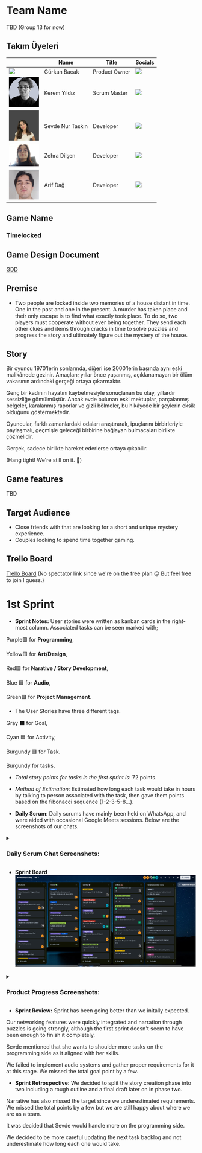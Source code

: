 # Team Name
TBD (Group 13 for now)

## Takım Üyeleri

| <br> | **Name** | **Title** | **Socials** |
|------|----------|-----------|-------------|
| <img src="Gürkan_Profile_Pic.jpg" width="80"/> | Gürkan Bacak | Product Owner | <a href="https://www.linkedin.com/in/gurkanbacak"><img src="https://cdn-icons-png.flaticon.com/512/174/174857.png" width="24"/></a> |
| <img src="Kerem_Profile_Pic.jpg" width="80"/> | Kerem Yıldız | Scrum Master | <a href="https://linkedin.com/in/kiruyildiz"><img src="https://cdn-icons-png.flaticon.com/512/174/174857.png" width="24"/></a> |
| <img src="Sevde_Profile_Pic.jpg" width="80"/> | Sevde Nur Taşkın | Developer | <a href="https://linkedin.com/in/sevde-nur-taskin"><img src="https://cdn-icons-png.flaticon.com/512/174/174857.png" width="24"/></a> |
| <img src="Zehra_Profile_Pic.jpg" width="80"/> | Zehra Dilşen | Developer | <a href="https://www.linkedin.com/in/zehra-dil%C5%9Fen-1285a3339/"><img src="https://cdn-icons-png.flaticon.com/512/174/174857.png" width="24"/></a> |
| <img src="Arif_Profile_Pic.jpg" width="80"/> | Arif Dağ | Developer | <a href="https://www.linkedin.com/in/arifdag/"><img src="https://cdn-icons-png.flaticon.com/512/174/174857.png" width="24"/></a> |


## Game Name
### **Timelocked**

## Game Design Document

[GDD](https://docs.google.com/document/d/1RftwWoFha1islxdH_5AsuOcm9K5Ep-8q5Qu2wnpaMt0/edit?usp=sharing)

## Premise

- Two people are locked inside two memories of a house distant in time. One in the past and one in the present. A murder has taken place and their only escape is to find what exactly took place. To do so, two players must cooperate without ever being together. They send each other clues and items through cracks in time to solve puzzles and progress the story and ultimately figure out the mystery of the house.

## Story
Bir oyuncu 1970’lerin sonlarında, diğeri ise 2000’lerin başında aynı eski malikânede gezinir. Amaçları; yıllar önce yaşanmış, açıklanamayan bir ölüm vakasının ardındaki gerçeği ortaya çıkarmaktır.

Genç bir kadının hayatını kaybetmesiyle sonuçlanan bu olay, yıllardır sessizliğe gömülmüştür.
Ancak evde bulunan eski mektuplar, parçalanmış belgeler, karalanmış raporlar ve gizli bölmeler, bu hikâyede bir şeylerin eksik olduğunu göstermektedir.

Oyuncular, farklı zamanlardaki odaları araştırarak, ipuçlarını birbirleriyle paylaşmalı, geçmişle geleceği birbirine bağlayan bulmacaları birlikte çözmelidir.

Gerçek, sadece birlikte hareket ederlerse ortaya çıkabilir.

(Hang tight! We're still on it. 💪)

## Game features

TBD

## Target Audience
- Close friends with that are looking for a short and unique mystery experience.
- Couples looking to spend time together gaming.

## Trello Board
[Trello Board](https://trello.com/invite/b/6855bb2bc91efac62d9770d0/ATTIf8bbcb268e91ab9329866c770da1698b4A60F418/bootcamp-1-ekip)
(No spectator link since we're on the free plan 😔 But feel free to join I guess.)

# 1st Sprint

- **Sprint Notes:** User stories were written as kanban cards in the right-most column. Associated tasks can be seen marked with;

Purple🟪 for **Programming**,

Yellow🟨 for **Art/Design**,

Red🟥 for **Narative / Story Development**,

Blue 🟦 for **Audio**,

Green🟩 for **Project Management**.

- The User Stories have three different tags.

Gray ⬛ for Goal,

Cyan 🟦 for Activity,

Burgundy 🟥 for Task.

Burgundy for tasks. 

- *Total story points for tasks in the first sprint is*: 72 points.
- *Method of Estimation*: Estimated how long each task would take in hours by talking to person associated with the task, then gave them points based on the fibonacci sequence (1-2-3-5-8...).


- **Daily Scrum**: Daily scrums have mainly been held on WhatsApp, and were aided with occasional Google Meets sessions. Below are the screenshots of our chats.

<details> <summary><h3>Daily Scrum Chat Screenshots:</h3></summary>
  
  ![Screenshot 1](Scrum_1.png)
  ![Screenshot 4](Meets.png)
  ![Screenshot 2](Scrum_2.png) 
  ![Screenshot 3](Scrum_3.png)
  ![Screenshot 4](Scrum_4.png)

  </details>




- **Sprint Board**
![Trello Board](Trello_Board.png)



<details> <summary><h3>Product Progress Screenshots:</h3></summary>
  
  ![Screenshot 1](UI_1.jpg)
  ![Screenshot 2](UI_2.jpg) 
  ![Screenshot 3](UI_3.jpg)
  ![Screenshot 4](Level_1.jpg)
  ![Screenshot 5](Level_3.jpg)
  ![Screenshot 4](Level_2.jpg)
  ![Screenshot 5](Level_4.jpg)

  * Networking & Mirror example:

  [![Watch the video](https://img.youtube.com/vi/SABqr5sVAoc/0.jpg)](https://www.youtube.com/watch?v=SABqr5sVAoc)


  </details>



* **Sprint Review:**
Sprint has been going better than we initally expected. 

Our networking features were quickly integrated and narration through puzzles is going strongly, although the first sprint doesn't seem to have been enough to finish it completely. 

Sevde mentioned that she wants to shoulder more tasks on the programming side as it aligned with her skills.

We failed to implement audio systems and gather proper requirements for it at this stage. We missed the total goal point by a few.


* **Sprint Retrospective:**
We decided to split the story creation phase into two including a rough outline and a final draft later on in phase two. 

Narrative has also missed the target since we underestimated requirements. We missed the total points by a few but we are still happy about where we are as a team.

It was decided that Sevde would handle more on the programming side.

We decided to be more careful updating the next task backlog and not underestimate how long each one would take.

